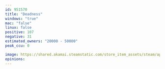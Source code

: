 ```yaml
---
id: 951570
title: "Deadness"
windows: "true"
mac: "false"
linux: false
positive: 107
negative: 31
estimated_owners: "20000 - 50000"
peak_ccu: 0

image: https://shared.akamai.steamstatic.com/store_item_assets/steam/apps/951570/header.jpg?t=1718559373
opinions:
---
```

